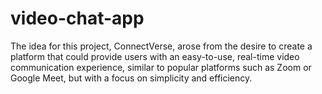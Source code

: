 # video-chat-app
The idea for this project, ConnectVerse, arose from the desire to create a platform that could provide users with an easy-to-use, real-time video communication experience, similar to popular platforms such as Zoom or Google Meet, but with a focus on simplicity and efficiency.
